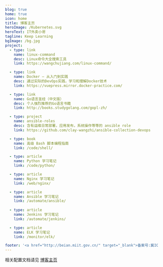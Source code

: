 ```yaml
---
blog: true
home: true
icon: home
title: 博客主页
heroImage: /Kubernetes.svg
heroText: IT外卖小哥
tagline: Keep Learning
bgImage: /bg.jpg
project:
  - type: link
    name: linux-command
    desc: Linux命令大全搜索工具
    link: https://wangchujiang.com/linux-command/

  - type: link
    name: Docker — 从入门到实践
    desc: 通过实际的DevOps实践，学习和理解Docker技术
    link: https://vuepress.mirror.docker-practice.com/

  - type: link
    name: Go语言圣经（中文版）
    desc: 个人强烈推荐的Go语言书籍
    link: http://books.studygolang.com/gopl-zh/

  - type: project
    name: ansible-roles
    desc: 含有运维日常部署，应用发布，系统操作等等的 ansible role
    link: https://github.com/clay-wangzhi/ansible-collection-devops

  - type: book
    name: 高级 Bash 脚本编程指南
    link: /code/shell/

  - type: article
    name: Python 学习笔记
    link: /code/python/

  - type: article
    name: Nginx 学习笔记
    link: /web/nginx/

  - type: article
    name: Ansible 学习笔记
    link: /automate/ansible/
  
  - type: article
    name: Jenkins 学习笔记
    link: /automate/jenkins/

  - type: article
    name: ELK 学习笔记
    link: /monitor/elk/

footer: '<a href="http://beian.miit.gov.cn/" target="_blank">备案号:冀ICP备2021007336号</a> | <a href="/about/site/">关于网站</a>'
---
```


相关配置文档请见 [博客主页](https://vuepress-theme-hope.github.io/zh/guide/layout/blog/)
